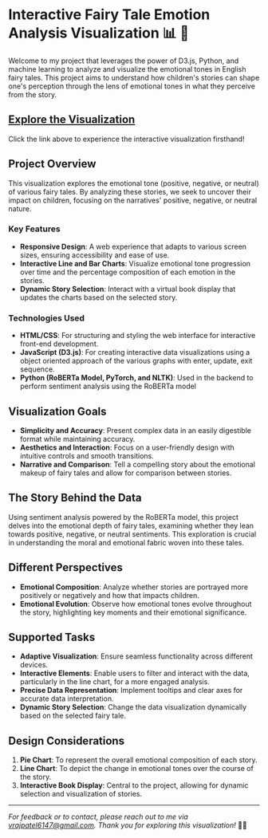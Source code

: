 # Interactive Fairy Tale Emotion Analysis Visualization 📊 🦄

Welcome to my project that leverages the power of D3.js, Python, and machine learning to analyze and visualize the emotional tones in English fairy tales. This project aims to understand how children's stories can shape one's perception through the lens of emotional tones in what they perceive from the story.

## [Explore the Visualization](https://fairytales-analysis.vercel.app/)
Click the link above to experience the interactive visualization firsthand!

## Project Overview

This visualization explores the emotional tone (positive, negative, or neutral) of various fairy tales. By analyzing these stories, we seek to uncover their impact on children, focusing on the narratives' positive, negative, or neutral nature.

### Key Features

- **Responsive Design**: A web experience that adapts to various screen sizes, ensuring accessibility and ease of use.
- **Interactive Line and Bar Charts**: Visualize emotional tone progression over time and the percentage composition of each emotion in the stories.
- **Dynamic Story Selection**: Interact with a virtual book display that updates the charts based on the selected story.

### Technologies Used

- **HTML/CSS**: For structuring and styling the web interface for interactive front-end development.
- **JavaScript (D3.js)**: For creating interactive data visualizations using a object oriented approach of the various graphs with enter, update, exit sequence.
- **Python (RoBERTa Model, PyTorch, and NLTK)**: Used in the backend to perform sentiment analysis using the RoBERTa model 

## Visualization Goals

- **Simplicity and Accuracy**: Present complex data in an easily digestible format while maintaining accuracy.
- **Aesthetics and Interaction**: Focus on a user-friendly design with intuitive controls and smooth transitions.
- **Narrative and Comparison**: Tell a compelling story about the emotional makeup of fairy tales and allow for comparison between stories.

## The Story Behind the Data

Using sentiment analysis powered by the RoBERTa model, this project delves into the emotional depth of fairy tales, examining whether they lean towards positive, negative, or neutral sentiments. This exploration is crucial in understanding the moral and emotional fabric woven into these tales.

## Different Perspectives

- **Emotional Composition**: Analyze whether stories are portrayed more positively or negatively and how that impacts children.
- **Emotional Evolution**: Observe how emotional tones evolve throughout the story, highlighting key moments and their emotional significance.

## Supported Tasks

- **Adaptive Visualization**: Ensure seamless functionality across different devices.
- **Interactive Elements**: Enable users to filter and interact with the data, particularly in the line chart, for a more engaged analysis.
- **Precise Data Representation**: Implement tooltips and clear axes for accurate data interpretation.
- **Dynamic Story Selection**: Change the data visualization dynamically based on the selected fairy tale.

## Design Considerations

1. **Pie Chart**: To represent the overall emotional composition of each story.
2. **Line Chart**: To depict the change in emotional tones over the course of the story.
3. **Interactive Book Display**: Central to the project, allowing for dynamic selection and visualization of stories.

---

*For feedback or to contact, please reach out to me via vrajpatel6147@gmail.com. Thank you for exploring this visualization!* 👋🏽

